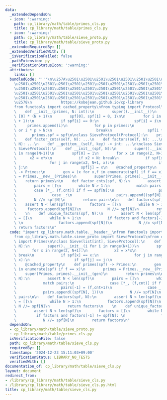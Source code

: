 ```yaml
---
data:
  _extendedDependsOn:
  - icon: ':warning:'
    path: cp_library/math/table/primes_cls.py
    title: cp_library/math/table/primes_cls.py
  - icon: ':warning:'
    path: cp_library/math/table/sieve_proto.py
    title: cp_library/math/table/sieve_proto.py
  _extendedRequiredBy: []
  _extendedVerifiedWith: []
  _isVerificationFailed: false
  _pathExtension: py
  _verificationStatusIcon: ':warning:'
  attributes:
    links: []
  bundledCode: "'''\n\u257A\u2501\u2501\u2501\u2501\u2501\u2501\u2501\u2501\u2501\u2501\
    \u2501\u2501\u2501\u2501\u2501\u2501\u2501\u2501\u2501\u2501\u2501\u2501\u2501\
    \u2501\u2501\u2501\u2501\u2501\u2501\u2501\u2501\u2501\u2501\u2501\u2501\u2501\
    \u2501\u2501\u2501\u2501\u2501\u2501\u2501\u2501\u2501\u2501\u2501\u2501\u2501\
    \u2501\u2501\u2501\u2501\u2501\u2501\u2501\u2501\u2501\u2501\u2501\u2501\u2501\
    \u2578\n             https://kobejean.github.io/cp-library               \n'''\n\
    from functools import cached_property\nfrom typing import Protocol\n\nclass Primes(list[int]):\n\
    \    def __init__(primes, N: int):\n        super().__init__()\n        spf =\
    \ [0] * (N + 1)\n        spf[0], spf[1] = 0, 1\n\n        for i in range(2, N\
    \ + 1):\n            if spf[i] == 0:\n                spf[i] = i\n           \
    \     primes.append(i)\n            for p in primes:\n                if p > spf[i]\
    \ or i * p > N:\n                    break\n                spf[i * p] = p\n \
    \       primes.spf = spf\n\nclass SieveProtocol(Protocol):\n    primes: Primes\n\
    \    def factor_cnts(self, N): ...\n    def factors(self, N): ...\n    def unique_factors(self,\
    \ N): ...\n    def __getitem__(self, key) -> int: ...\n\nclass Sieve(list[int],\
    \ SieveProtocol):\n    def __init__(spf, N):\n        super().__init__(i for i\
    \ in range(N+1))\n        spf[0] = 1\n        for x in range(2, N+1):\n      \
    \      x2 = x*x\n            if x2 > N: break\n            if spf[x] == x:\n \
    \               for j in range(x2, N+1, x):\n                    if spf[j] ==\
    \ j:\n                        spf[j] = x\n    @cached_property\n    def primes(spf)\
    \ -> Primes:\n        gen = (x for x,f in enumerate(spf) if f == x)\n        primes\
    \ = Primes.__new__(Primes)\n        super(Primes, primes).__init__(gen)\n    \
    \    return primes\n\n    def factor_cnts(spf, N):\n        assert N < len(spf)\n\
    \        pairs = []\n        while N > 1:\n            match pairs:\n        \
    \        case [*_, (f,cnt)] if f == spf[N]:\n                    pairs[-1] = (f,cnt+1)\n\
    \                case _:\n                    pairs.append((spf[N], 1))\n    \
    \        N //= spf[N]\n        return pairs\n\n    def factors(spf, N):\n    \
    \    assert N < len(spf)\n        factors = []\n        while N > 1:\n       \
    \     factors.append(spf[N])\n            N //= spf[N]\n        return factors\n\
    \    \n    def unique_factors(spf, N):\n        assert N < len(spf)\n        factors\
    \ = []\n        while N > 1:\n            if factors and factors[-1] != spf[N]:\
    \ \n                factors.append(spf[N])\n            N //= spf[N]\n       \
    \ return factors\n"
  code: "import cp_library.math.table.__header__\nfrom functools import cached_property\n\
    from cp_library.math.table.sieve_proto import SieveProtocol\nfrom cp_library.math.table.primes_cls\
    \ import Primes\n\nclass Sieve(list[int], SieveProtocol):\n    def __init__(spf,\
    \ N):\n        super().__init__(i for i in range(N+1))\n        spf[0] = 1\n \
    \       for x in range(2, N+1):\n            x2 = x*x\n            if x2 > N:\
    \ break\n            if spf[x] == x:\n                for j in range(x2, N+1,\
    \ x):\n                    if spf[j] == j:\n                        spf[j] = x\n\
    \    @cached_property\n    def primes(spf) -> Primes:\n        gen = (x for x,f\
    \ in enumerate(spf) if f == x)\n        primes = Primes.__new__(Primes)\n    \
    \    super(Primes, primes).__init__(gen)\n        return primes\n\n    def factor_cnts(spf,\
    \ N):\n        assert N < len(spf)\n        pairs = []\n        while N > 1:\n\
    \            match pairs:\n                case [*_, (f,cnt)] if f == spf[N]:\n\
    \                    pairs[-1] = (f,cnt+1)\n                case _:\n        \
    \            pairs.append((spf[N], 1))\n            N //= spf[N]\n        return\
    \ pairs\n\n    def factors(spf, N):\n        assert N < len(spf)\n        factors\
    \ = []\n        while N > 1:\n            factors.append(spf[N])\n           \
    \ N //= spf[N]\n        return factors\n    \n    def unique_factors(spf, N):\n\
    \        assert N < len(spf)\n        factors = []\n        while N > 1:\n   \
    \         if factors and factors[-1] != spf[N]: \n                factors.append(spf[N])\n\
    \            N //= spf[N]\n        return factors\n"
  dependsOn:
  - cp_library/math/table/sieve_proto.py
  - cp_library/math/table/primes_cls.py
  isVerificationFile: false
  path: cp_library/math/table/sieve_cls.py
  requiredBy: []
  timestamp: '2024-12-23 15:11:03+09:00'
  verificationStatus: LIBRARY_NO_TESTS
  verifiedWith: []
documentation_of: cp_library/math/table/sieve_cls.py
layout: document
redirect_from:
- /library/cp_library/math/table/sieve_cls.py
- /library/cp_library/math/table/sieve_cls.py.html
title: cp_library/math/table/sieve_cls.py
---
```

